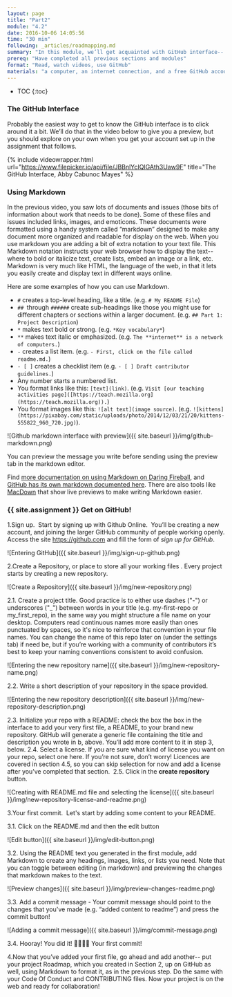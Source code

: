 ```yaml
---
layout: page
title: "Part2"
module: "4.2"
date: 2016-10-06 14:05:56
time: "30 min"
following: _articles/roadmapping.md
summary: "In this module, we’ll get acquainted with GitHub interface-- the place where all the magic happens. You’ll also sign up for a GitHub account, and start getting your project online!"
prereq: "Have completed all previous sections and modules"
format: "Read, watch videos, use GitHub"
materials: "a computer, an internet connection, and a free GitHub account"
---
```

* TOC
{:toc}

### The GitHub Interface

Probably the easiest way to get to know the GitHub interface is to click around it a bit. We’ll do that in the video below to give you a preview, but you should explore on your own when you get your account set up in the assignment that follows.

{% include videowrapper.html
  url="https://www.filepicker.io/api/file/JBBnlYcIQlGAth3Uaw9F"
  title="The GitHub Interface, Abby Cabunoc Mayes" %}

### Using Markdown

In the previous video, you saw lots of documents and issues (those bits of information about work that needs to be done). Some of these files and issues included links, images, and emoticons. These documents were formatted using a handy system called “markdown” designed to make any document more organized and readable for display on the web. When you use markdown you are adding a bit of extra notation to your text file. This Markdown notation instructs your web browser how to display the text-- where to bold or italicize text, create lists, embed an image or a link, etc. Markdown is very much like HTML, the language of the web, in that it lets you easily create and display text in different ways online.

Here are some examples of how you can use Markdown.

*   `#` creates a top-level heading, like a title. (e.g. `# My README File`)
*   `## `through `######` create sub-headings like those you might use for different chapters or sections within a larger document. (e.g. `## Part 1: Project Description`)
*   `*` makes text bold or strong. (e.g. `*Key vocabulary*`)
*   `**` makes text italic or emphasized. (e.g. `The **internet** is a network of computers.`)
*   `-` creates a list item. (e.g. `- First, click on the file called readme.md.`)
*   `- [ ]` creates a checklist item (e.g. `- [ ] Draft contributor guidelines.`)
*   Any number starts a numbered list.
*   You format links like this: `[text](link)`. (e.g. `Visit [our teaching activities page]([https://teach.mozilla.org](https://teach.mozilla.org)).`)
*   You format images like this: `![alt text](image source)`. (e.g. `![kittens](https://pixabay.com/static/uploads/photo/2014/12/03/21/20/kittens-555822_960_720.jpg)`).

![Github markdown interface with preview]({{ site.baseurl }}/img/github-markdown.png)

You can preview the message you write before sending using the preview tab in the markdown editor.

Find [more documentation on using Markdown on Daring Fireball](http://daringfireball.net/projects/markdown/syntax), and [GitHub has its own markdown documented here](https://guides.github.com/features/mastering-markdown/). There are also tools like [MacDown](http://macdown.uranusjr.com/) that show live previews to make writing Markdown easier.

### {{ site.assignment }} Get on GitHub!

1.Sign up.  Start by signing up with Github Online.  You’ll be creating a new account, and joining the larger GitHub community of people working openly. Access the site https://github.com and  fill the form of *sign up for GitHub*.

![Entering GitHub]({{ site.baseurl }}/img/sign-up-github.png)

2.Create a Repository, or place to store all your working files . Every project starts by creating a new repository.

![Create a Repository]({{ site.baseurl }}/img/new-repository.png)

2.1.  Create a project title. Good practice is to either use dashes ("-") or underscores ("_") between words in your title (e.g. my-first-repo or my_first_repo), in the same way you might structure a file name on your desktop. Computers read continuous names more easily than ones punctuated by spaces, so it's nice to reinforce that convention in your file names. You can change the name of this repo later on (under the settings tab) if need be, but if you’re working with a community of contributors it’s best to keep your naming conventions consistent to avoid confusion.

![Entering the new repository name]({{ site.baseurl }}/img/new-repository-name.png)

2.2.  Write a short description of your repository in the space provided.

![Entering the new repository description]({{ site.baseurl }}/img/new-repository-description.png)

2.3.  Initialize your repo with a README: check the box the box in the interface to add your very first file, a README, to your brand new repository. GitHub will generate a generic file containing the title and description you wrote in b, above. You’ll add more content to it in step 3, below.
2.4.  Select a license. If you are sure what kind of license you want on your repo, select one here. If you’re not sure, don’t worry! Licences are covered in section 4.5, so you can skip selection for now and add a license after you’ve completed that section. 
2.5. Click in the **create repository** button.

![Creating with README.md file and selecting the license]({{ site.baseurl }}/img/new-repository-license-and-readme.png)    

3.Your first commit.  Let's start by adding some content to your README.

3.1.  Click on the README.md and then the edit button 

![Edit button]({{ site.baseurl }}/img/edit-button.png)

3.2.  Using the README text you generated in the first module, add Markdown to create any headings, images, links, or lists you need. Note that you can toggle between editing (in markdown) and previewing the changes that markdown makes to the text.

![Preview changes]({{ site.baseurl }}/img/preview-changes-readme.png)

3.3.  Add a commit message - Your commit message should point to the changes that you've made (e.g. “added content to readme”) and press the commit button! 

![Adding a commit message]({{ site.baseurl }}/img/commit-message.png)

3.4.  Hooray! You did it! 👏🏽✨🎉 Your first commit!

4.Now that you’ve added your first file, go ahead and add another-- put your project Roadmap, which you created in Section 2, up on GitHub as well, using Markdown to format it, as in the previous step. Do the same with your Code Of Conduct and CONTRIBUTING files. Now your project is on the web and ready for collaboration!
